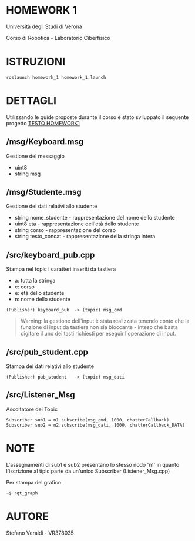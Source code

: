 # HOMEWORK 1
Università degli Studi di Verona

Corso di Robotica - Laboratorio Ciberfisico

# ISTRUZIONI
```
roslaunch homework_1 homework_1.launch
```
# DETTAGLI
Utilizzando le guide proposte durante il corso è stato sviluppato il seguente progetto
[TESTO HOMEWORK1](http://profs.scienze.univr.it/~bloisi/corsi/homework/homework-1.pdf)

## /msg/Keyboard.msg
Gestione del messaggio
- uint8
- string msg

## /msg/Studente.msg 
Gestione dei dati relativi allo studente

- string nome_studente - rappresentazione del nome dello studente
- uint8 eta - rappresentazione dell'età dello studente                     
- string corso - rappresentazione del corso
- string testo_concat - rappresentazione della stringa intera

## /src/keyboard_pub.cpp
Stampa nel topic i caratteri inseriti da tastiera
- a: tutta la stringa
- c: corso 
- e: età dello studente
- n: nome dello studente

```
(Publisher) keyboard_pub  -> (topic) msg_cmd
```

> Warning: la gestione dell'input è stata realizzata tenendo conto che la funzione di input da
> tastiera non sia bloccante - inteso che basta digitare il uno dei tasti richiesti per eseguir
> l'operazione di input.

## /src/pub_student.cpp 
Stampa dei dati relativi allo studente
```
(Publisher) pub_student   -> (topic) msg_dati
```
## /src/Listener_Msg
Ascoltatore dei Topic
```
Subscriber sub1 = n1.subscribe(msg_cmd, 1000, chatterCallback)
Subscriber sub2 = n2.subscribe(msg_dati, 1000, chatterCallback_DATA)
```
# NOTE
L'assegnamenti di sub1 e sub2 presentano lo stesso nodo 'n1' in quanto l'iscrizione al tipic parte da un'unico Subscriber
(Listener_Msg.cpp) 

Per stampa del grafico:
```
~$ rqt_graph
```

# AUTORE
Stefano Veraldi  - VR378035

